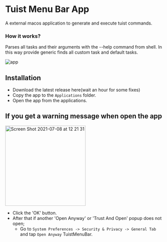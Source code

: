 # Tuist Menu Bar App

A external macos application to generate and execute tuist commands.

### How it works?

Parses all tasks and their arguments with the --help command from shell. In this way provide generic finds all custom task and default tasks.

![app](https://user-images.githubusercontent.com/33103753/152968815-1b7c0adb-f3ae-4279-b60e-1f5c878319ad.gif)

## Installation

- Download the latest release here(wait an hour for some fixes)
- Copy the app to the `Applications` folder.
- Open the app from the applications.

## If you get a warning message when open the app

<img width="256" alt="Screen Shot 2021-07-08 at 12 21 31" src="https://user-images.githubusercontent.com/33103753/124898191-a2668800-dfe7-11eb-93f8-1e384e7ef8b7.png">

- Click the 'OK' button.
- After that if another 'Open Anyway' or 'Trust And Open' popup does not open;
  - Go to `System Preferences -> Security & Privacy -> General Tab` and tap `Open Anyway` TuistMenuBar.
